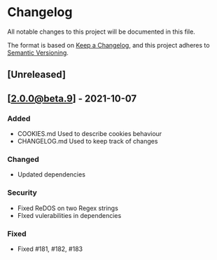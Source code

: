 # Changelog
All notable changes to this project will be documented in this file.

The format is based on [Keep a Changelog](https://keepachangelog.com/en/1.0.0/),
and this project adheres to [Semantic Versioning](https://semver.org/spec/v2.0.0.html).

## [Unreleased]

## [2.0.0@beta.9] - 2021-10-07
### Added
- COOKIES.md Used to describe cookies behaviour
- CHANGELOG.md Used to keep track of changes

### Changed
- Updated dependencies

### Security
- Fixed ReDOS on two Regex strings
- FIxed vulerabilities in dependencies

### Fixed
- Fixed #181, #182, #183


